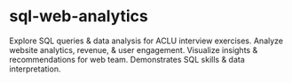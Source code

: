 # sql-web-analytics
Explore SQL queries &amp; data analysis for ACLU interview exercises. Analyze website analytics, revenue, &amp; user engagement. Visualize insights &amp; recommendations for web team. Demonstrates SQL skills &amp; data interpretation.
